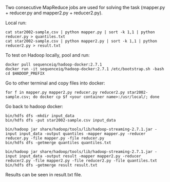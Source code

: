 Two consecutive MapReduce jobs are used for solving the task (mapper.py + reducer.py and mapper2.py + reducer2.py).

Local run:

    cat star2002-sample.csv | python mapper.py | sort -k 1,1 | python reducer.py > quantiles.txt
    cat star2002-sample.csv | python mapper2.py | sort -k 1,1 | python reducer2.py > result.txt

To test on Hadoop locally, pool and run:

    docker pull sequenceiq/hadoop-docker:2.7.1
    docker run -it sequenceiq/hadoop-docker:2.7.1 /etc/bootstrap.sh -bash
    cd $HADOOP_PREFIX

Go to other terminal and copy files into docker:

    for f in mapper.py mapper2.py reducer.py reducer2.py star2002-sample.csv; do docker cp $f <your container name>:/usr/local/; done

Go back to hadoop docker:

    bin/hdfs dfs -mkdir input_data
    bin/hdfs dfs -put star2002-sample.csv input_data

    bin/hadoop jar share/hadoop/tools/lib/hadoop-streaming-2.7.1.jar -input input_data -output quantiles -mapper mapper.py -reducer reducer.py -file mapper.py -file reducer.py
    bin/hdfs dfs -getmerge quantiles quantiles.txt

    bin/hadoop jar share/hadoop/tools/lib/hadoop-streaming-2.7.1.jar -input input_data -output result -mapper mapper2.py -reducer reducer2.py -file mapper2.py -file reducer2.py -file quantiles.txt
    bin/hdfs dfs -getmerge result result.txt

Results can be seen in result.txt file.
